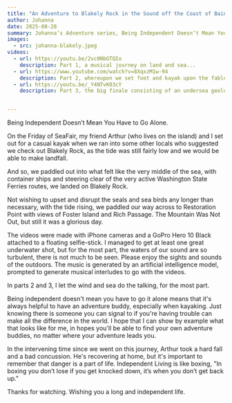 ```yaml
---
title: "An Adventure to Blakely Rock in the Sound off the Coast of Bainbridge Island "
author: Johanna
date: 2025-08-28
summary: Johanna’s Adventure series, Being Independent Doesn’t Mean You Have to Go Alone.
images:
  - src: johanna-blakely.jpeg
videos:
  - url: https://youtu.be/2vc0NbGTQIo
    description: Part 1, a musical journey on land and sea...
  - url: https://www.youtube.com/watch?v=8XqxzM1w-94
    description: Part 2, whereupon we set foot and kayak upon the fabled Blakely Rock...
  - url: https://youtu.be/_Y4NTvK03cY
    description: Part 3, the big finale consisting of an undersea geological bridge across the Salish Sea (aka Puget Sound), Sunken Pirate Treasure, Blue Angels on the Distant Horizon, and Sheltered Island Coves.


---
```

Being Independent Doesn’t Mean You Have to Go Alone.

On the Friday of SeaFair, my friend Arthur (who lives on the island) and I set out for a casual kayak when we ran into some other locals who suggested we check out Blakely Rock, as the tide was still fairly low and we would be able to make landfall.

And so, we paddled out into what felt like the very middle of the sea, with container ships and steering clear of the very active Washington State Ferries routes, we landed on Blakely Rock.

Not wishing to upset and disrupt the seals and sea birds any longer than necessary, with the tide rising, we paddled our way across to Restoration Point with views of Foster Island and Rich Passage. The Mountain Was Not Out, but still it was a glorious day.

The videos were made with iPhone cameras and a GoPro Hero 10 Black attached to a floating selfie-stick. I managed to get at least one great underwater shot, but for the most part, the waters of our sound are so turbulent, there is not much to be seen. Please enjoy the sights and sounds of the outdoors. The music is generated by an artificial intelligence model, prompted to generate musical interludes to go with the videos.

In parts 2 and 3, I let the wind and sea do the talking, for the most part.

Being independent doesn't mean you have to go it alone means that it's always helpful to have an adventure buddy, especially when kayaking. Just knowing there is someone you can signal to if you're having trouble can make all the difference in the world. I hope that I can show by example what that looks like for me, in hopes you'll be able to find your own adventure buddies, no matter where your adventure leads you.

In the intervening time since we went on this journey, Arthur took a hard fall and a bad concussion. He's recovering at home, but it's important to remember that danger is a part of life. Independent Living is like boxing, "In boxing you don’t lose if you get knocked down, it’s when you don’t get back up."

Thanks for watching. Wishing you a long and independent life.